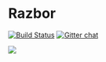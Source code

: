 # Razbor
[![Build Status][gh-badge]][gh-url]
[![Gitter chat](https://badges.gitter.im/razbor-rs/community.png)](https://gitter.im/razbor-rs/community)

[gh-badge]: https://github.com/razbor-rs/razbor/workflows/Rust/badge.svg?branch=master
[gh-url]: https://github.com/razbor-rs/razbor/actions?query=branch%3Amaster

![](https://i.imgur.com/0oGNYGk.jpg)
